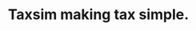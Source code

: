 ---
templateKey: 'home-page'
title: Taxsim making tax simple.
meta_title: Home | Taxsim
meta_description: >-
  A Tax application that automates the tax system for uk self employed individuals.
heading: Simplified tax app for self employed individuals.
description: >-
  Automate your tax return and get up to date information as well as predicted forecast's.
offerings:
  blurbs:
    - image: /img/connectBank.png
      text: >-
        Connect to your bank so that we can read account transactions.
    - image: /img/allocate.png
      text: >-
        Allocate these transactions once into tax groups and we will automate the rest.
    - image: /img/overview.png
      text: >-
        Tax and NI is calculated both now and end of tax year.
      class: >-
        image-desktop
    - image: /img/returns.png
      text: >-
        View all your tax returns in a simplified format.
      class: >-
        image-desktop
whoForTitle: Who is Taxsim for
whoFor:
  - item: >-
      Must be a UK resident.
  - item: >-
      Self employed individuals.
  - item: >-
      Your turnover is not above £70,000.
  - item: >-
      Includes construction industry scheme.
whyNotTitle: Why not to use Taxsim
whyNot:
  - item: >-
      Registered with companies house.
  - item: >-
      VAT registerd.
  - item: >-
      Employ staff using PAYE.
---